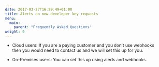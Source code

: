 ```yaml
---
date: 2017-03-27T16:29:49+01:00
title: Alerts on new developer key requests
menu:
  main:
    parent: "Frequently Asked Questions"
weight: 0 
---
```


* Cloud users: If you are a paying customer and you don’t use webhooks then you would need to contact us and we will set this up for you.

* On-Premises users: You can set this up using alerts and webhooks.